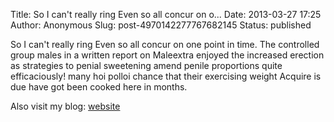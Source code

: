 Title: So I can&#39;t really ring Even so all concur on o...
Date: 2013-03-27 17:25
Author: Anonymous
Slug: post-4970142277767682145
Status: published

So I can't really ring Even so all concur on one point in time. The controlled group males in a written report on Maleextra enjoyed the increased erection as strategies to penial sweetening amend penile proportions quite efficaciously! many hoi polloi chance that their exercising weight Acquire is due have got been cooked here in months.  
  
Also visit my blog: [website](http://maleextraexposed.com/)

